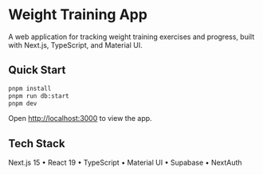 # Weight Training App

A web application for tracking weight training exercises and progress, built
with Next.js, TypeScript, and Material UI.

## Quick Start

```bash
pnpm install
pnpm run db:start
pnpm dev
```

Open [http://localhost:3000](http://localhost:3000) to view the app.

## Tech Stack

Next.js 15 • React 19 • TypeScript • Material UI • Supabase • NextAuth

